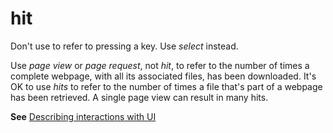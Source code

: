 # hit

Don't use to refer to pressing a key. Use *select* instead.

Use *page view* or *page request*, not *hit*, to refer to the number of times a complete webpage, with all its associated files, has been downloaded. It's OK to use *hits* to refer to the number of times a file that's part of a webpage has been retrieved. A single page view can result in many hits.

**See** [Describing interactions with UI](~/procedures-instructions/describing-interactions-with-ui.md)
